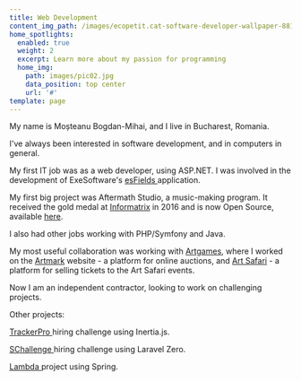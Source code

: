 ```yaml
---
title: Web Development
content_img_path: /images/ecopetit.cat-software-developer-wallpaper-881812.png
home_spotlights:
  enabled: true
  weight: 2
  excerpt: Learn more about my passion for programming
  home_img:
    path: images/pic02.jpg
    data_position: top center
    url: '#'
template: page
---
```

My name is Moșteanu Bogdan-Mihai, and I live in Bucharest, Romania.

I've always been interested in software development, and in computers in general.

My first IT job was as a web developer, using ASP.NET. I was involved in the development of ExeSoftware's [esFields ](https://www.exesoftware.ro/ro/produse/esfields/)application.

My first big project was Aftermath Studio, a music-making program. It received the gold medal at [Informatrix](https://infomatrix.ro/) in 2016 and is now Open Source, available [here](https://github.com/xndbogdan/AftermathStudio).

I also had other jobs working with PHP/Symfony and Java. 

My most useful collaboration was working with [Artgames](http://artgames.ro/), where I worked on the [Artmark](https://artmark.ro) website - a platform for online auctions, and [Art Safari](https://tickets.artsafari.ro/e) - a platform for selling tickets to the Art Safari events.

Now I am an independent contractor, looking to work on challenging projects.



Other projects:

[TrackerPro ](https://github.com/xndbogdan/TrackerPro)hiring challenge using Inertia.js.

[SChallenge ](https://github.com/xndbogdan/SChallenge)hiring challenge using Laravel Zero.

[Lambda ](https://github.com/xndbogdan/lambda-git)project using Spring.